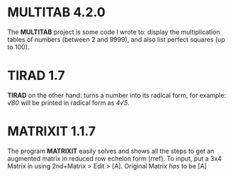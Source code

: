 MULTITAB 4.2.0
=
The **MULTITAB** project is some code I wrote to: display the multiplication tables of numbers (between 2 and 9999), and also list perfect squares (up to 100).

TIRAD 1.7
=
**TIRAD** on the other hand: turns a number into its radical form, for example: *√80* will be printed in radical form as *4√5*.

MATRIXIT 1.1.7
=
The program **MATRIXIT** easily solves and shows all the steps to get an augmented matrix in reduced row echelon form (rref). To input, put a 3x4 Matrix in using 2nd+Matrix > Edit > [A].
Original Matrix *has* to be [A]
